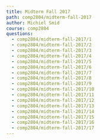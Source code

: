 ```yaml
---
title: Midterm Fall 2017
path: comp2804/midterm-fall-2017
author: Michiel Smid
course: comp2804
questions:
  - comp2804/midterm-fall-2017/1
  - comp2804/midterm-fall-2017/2
  - comp2804/midterm-fall-2017/3
  - comp2804/midterm-fall-2017/4
  - comp2804/midterm-fall-2017/5
  - comp2804/midterm-fall-2017/6
  - comp2804/midterm-fall-2017/7
  - comp2804/midterm-fall-2017/8
  - comp2804/midterm-fall-2017/9
  - comp2804/midterm-fall-2017/10
  - comp2804/midterm-fall-2017/11
  - comp2804/midterm-fall-2017/12
  - comp2804/midterm-fall-2017/13
  - comp2804/midterm-fall-2017/14
  - comp2804/midterm-fall-2017/15
  - comp2804/midterm-fall-2017/16
  - comp2804/midterm-fall-2017/17
---
```

